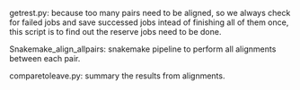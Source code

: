 getrest.py: because too many pairs need to be aligned, so we always check for failed jobs and save successed jobs intead of finishing all of them once, this script is to find out the reserve jobs need to be done.

Snakemake_align_allpairs: snakemake pipeline to perform all alignments between each pair. 

comparetoleave.py: summary the results from alignments.

